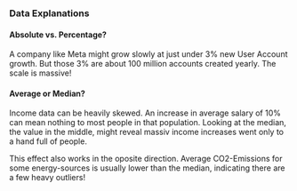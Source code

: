 
### Data Explanations
#### Absolute vs. Percentage?
A company like Meta might grow slowly at just under 3% new User Account growth.
But those 3% are about 100 million accounts created yearly. The scale is massive!

#### Average or Median?
Income data can be heavily skewed.
An increase in average salary of 10% can mean nothing to most people in that population.
Looking at the median, the value in the middle, might reveal massiv income increases went only to a hand full of people.

This effect also works in the oposite direction.
Average CO2-Emissions for some energy-sources is usually lower than the median, indicating there are a few heavy outliers!
